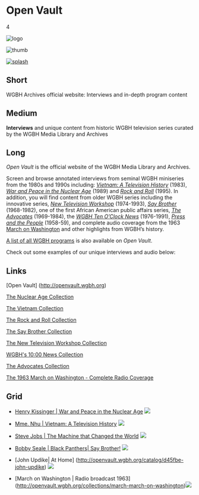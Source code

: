 # Open Vault

4

![logo](https://s3.amazonaws.com/wgbhstocksales.org/content/collections/open_vault/ov_logo.png)

![thumb](https://s3.amazonaws.com/wgbhstocksales.org/content/collections/open_vault/ov-thumb_348x196.png)

[![splash](https://s3.amazonaws.com/wgbhstocksales.org/content/collections/open_vault/Open+Vault+postcard_04_770x433.jpg)](http://openvault.wgbh.org/)

## Short

WGBH Archives official website:
Interviews and in-depth program content 

## Medium

**Interviews** and unique content from historic WGBH television series curated by the WGBH Media Library and Archives 

## Long

*Open Vault* is the official website of the WGBH Media Library and Archives.

Screen and browse annotated interviews from seminal WGBH miniseries from the 
1980s and 1990s including: 
[*Vietnam: A Television History*](http://openvault.wgbh.org/collections/vietnam-the-vietnam-collection) (1983), 
[*War and Peace in the Nuclear Age*](http://openvault.wgbh.org/collections/wpna-wpna-war-and-peace-in-the-nuclear-age) (1989) and 
[*Rock and Roll*](http://openvault.wgbh.org/catalog/44ffa1-rock-and-roll) (1995).
In addition, you will find content from older WGBH series including the innovative series, 
[*New Television Workshop*](http://openvault.wgbh.org/collections/new-television-workshop) (1974-1993), 
[*Say Brother*](http://openvault.wgbh.org/collections/say-brother) (1968-1982), one of the first African American public affairs series, 
[*The Advocates*](http://openvault.wgbh.org/collections/advocates-advocates) (1969-1984), 
the [*WGBH Ten O’Clock News*](http://bostonlocaltv.org/catalog?f[collection_s][]=Ten+O%27Clock+News) (1976-1991), 
[*Press and the People*](http://openvault.wgbh.org/collections/prpe-press-and-the-people) (1958-59), 
and complete audio coverage from the 1963 
[March on Washington](http://openvault.wgbh.org/collections/march-march-on-washington) and other highlights from WGBH’s history. 

[A list of all WGBH programs](http://openvault.wgbh.org/series) is also available on *Open Vault*.   

Check out some examples of our unique interviews and audio below:

## Links

[Open Vault] (http://openvault.wgbh.org)

[The Nuclear Age Collection](http://openvault.wgbh.org/collections/wpna-wpna-war-and-peace-in-the-nuclear-age)

[The Vietnam Collection](http://openvault.wgbh.org/collections/vietnam-the-vietnam-collection)

[The Rock and Roll Collection](http://openvault.wgbh.org/catalog/44ffa1-rock-and-roll)

[The Say Brother Collection](http://openvault.wgbh.org/collections/say-brother)

[The New Television Workshop Collection](http://openvault.wgbh.org/collections/new-television-workshop)

[WGBH's 10:00 News Collection](http://bostonlocaltv.org/catalog?f[collection_s][]=Ten+O%27Clock+News)

[The Advocates Collection](http://openvault.wgbh.org/collections/advocates-advocates)

[The 1963 March on Washington - Complete Radio Coverage](http://openvault.wgbh.org/collections/march-march-on-washington)

## Grid

- [Henry Kissinger | War and Peace in the Nuclear Age](http://openvault.wgbh.org/catalog/wpna-3c957b-interview-with-henry-kissinger-1986) ![](https://s3.amazonaws.com/wgbhstocksales.org/content/collections/open_vault/Kissinger_348x196.jpg)
- [Mme. Nhu | Vietnam: A Television History](http://openvault.wgbh.org/catalog/vietnam-1a3f8e-interview-with-madame-ngo-dinh-nhu-1982) ![](https://s3.amazonaws.com/wgbhstocksales.org/content/collections/open_vault/Madame+Nhu_348x196.jpg)
- [Steve Jobs | The Machine that Changed the World](http://openvault.wgbh.org/catalog/7b7ae3-steve-jobs-interview) ![](https://s3.amazonaws.com/wgbhstocksales.org/content/collections/open_vault/Steve+Jobs_348x196.jpg)

- [Bobby Seale | Black Panthers| Say Brother!]( http://openvault.wgbh.org/catalog/V_DDC27D8E35BF41CCBF640EDC54727BAB) ![](https://s3.amazonaws.com/wgbhstocksales.org/content/collections/open_vault/Bobby+Seale_348x196.jpg)
- [John Updike| At Home] (http://openvault.wgbh.org/catalog/d45fbe-john-updike) ![](https://s3.amazonaws.com/wgbhstocksales.org/content/collections/open_vault/John+Updike+-+Version+2_348x196.jpg)
- [March on Washington | Radio broadcast 1963] (http://openvault.wgbh.org/collections/march-march-on-washington)![](https://s3.amazonaws.com/wgbhstocksales.org/content/collections/open_vault/March+on+Washington_348x196.jpg)
